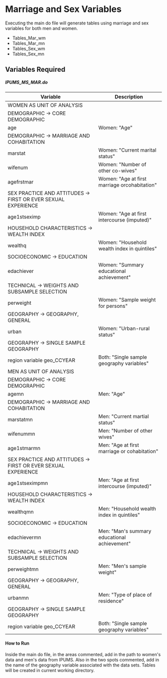 # Marriage and Sex Variables

Executing the main do file will generate tables using marriage and sex variables for both men and women.

- Tables_Mar_wm
- Tables_Mar_mn
- Tables_Sex_wm
- Tables_Sex_mn

## Variables Required

##### IPUMS_MS_MAR.do

| Variable                   | Description                                   |
|----------------------------|-----------------------------------------------|
| WOMEN AS UNIT OF ANALYSIS
| DEMOGRAPHIC -> CORE DEMOGRAPHIC
| age                        | Women: "Age"                                  |
| DEMOGRAPHIC -> MARRIAGE AND COHABITATION
| marstat                    | Women: "Current marital status"               |
| wifenum                    | Women: "Number of other co-wives"             |
| agefrstmar                 | Women: "Age at first marriage orcohabitation" |
| SEX PRACTICE AND ATTITUDES -> FIRST OR EVER SEXUAL EXPERIENCE
| age1stseximp               | Women: "Age at first intercourse (imputed)"   |
| HOUSEHOLD CHARACTERISTICS -> WEALTH INDEX
| wealthq                    | Women: "Household wealth index in quintiles"  |
| SOCIOECONOMIC -> EDUCATION
| edachiever                 | Women: "Summary educational achievement"      |
| TECHNICAL -> WEIGHTS AND SUBSAMPLE SELECTION
| perweight                  | Women: "Sample weight for persons"            |
| GEOGRAPHY -> GEOGRAPHY, GENERAL
| urban                      | Women: "Urban-rural status"                   |
| GEOGRAPHY -> SINGLE SAMPLE GEOGRAPHY
| region variable geo_CCYEAR | Both: "Single sample geography variables"     |
| MEN AS UNIT OF ANALYSIS     
| DEMOGRAPHIC -> CORE DEMOGRAPHIC
| agemn                      | Men: "Age"                                    |
| DEMOGRAPHIC -> MARRIAGE AND COHABITATION
| marstatmn                  | Men: "Current martial status"                 |
| wifenummn                  | Men: "Number of other wives"                  |
| age1stmarmn                | Men: "Age at first marriage or cohabitation"  |
| SEX PRACTICE AND ATTITUDES -> FIRST OR EVER SEXUAL EXPERIENCE
| age1stseximpmn             | Men: "Age at first intercourse (imputed)"     |
| HOUSEHOLD CHARACTERISTICS -> WEALTH INDEX
| wealthqmn                  | Men: "Household wealth index in quintiles"    |
| SOCIOECONOMIC -> EDUCATION
| edachievermn               | Men: "Man's summary educational achievement"  |
| TECHNICAL -> WEIGHTS AND SUBSAMPLE SELECTION
| perweightmn                | Men: "Men's sample weight"                    |
| GEOGRAPHY -> GEOGRAPHY, GENERAL
| urbanmn                    | Men: "Type of place of residence"             |
| GEOGRAPHY -> SINGLE SAMPLE GEOGRAPHY
| region variable geo_CCYEAR | Both: "Single sample geography variables"     |


#### How to Run
Inside the main do file, in the areas commented, add in the path to women's data and men's data from IPUMS. Also in the two spots commented, add in the name of the geography variable associated with the data sets. Tables will be created in current working directory.
